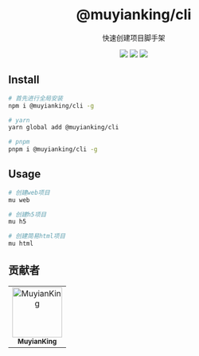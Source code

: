 <h1 align="center">@muyianking/cli</h1>

<p align="center">
快速创建项目脚手架
</p>

<p align="center">
  <a href="https://www.npmjs.com/package/@muyianking/cli" style="text-decoration: none;">
    <img  src="https://img.shields.io/npm/v/%40muyianking%2Fcli"/>
  </a>
  <a href="https://nodejs.org/en/about/previous-releases" style="text-decoration: none;">
    <img  src="https://img.shields.io/npm/l/%40muyianking%2Fcli"/>
  </a>
  <a href="https://github.com/vitejs/vite/actions/workflows/ci.yml" style="text-decoration: none;">
    <img  src="https://img.shields.io/npm/dm/%40muyianking%2Fcli"/>
  </a>
</p>

## Install

```bash
# 首先进行全局安装
npm i @muyianking/cli -g

# yarn
yarn global add @muyianking/cli

# pnpm
pnpm i @muyianking/cli -g
```

## Usage

```bash
# 创建web项目
mu web

# 创建h5项目
mu h5

# 创建简易html项目
mu html
```

## 贡献者

<!-- readme: collaborators,contributors -start -->
<table>
	<tbody>
		<tr>
            <td align="center">
                <a href="https://github.com/MuyianKing">
                    <img src="https://avatars.githubusercontent.com/u/44827414?v=4" width="100;" alt="MuyianKing"/>
                    <br />
                    <sub><b>MuyianKing</b></sub>
                </a>
            </td>
		</tr>
	<tbody>
</table>
<!-- readme: collaborators,contributors -end -->

